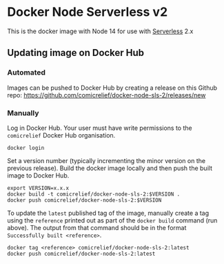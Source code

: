 # Docker Node Serverless v2

This is the docker image with Node 14 for use with [Serverless](https://serverless.com) 2.x


## Updating image on Docker Hub

### Automated

Images can be pushed to Docker Hub by creating a release on this Github repo:
https://github.com/comicrelief/docker-node-sls-2/releases/new


### Manually

Log in Docker Hub. Your user must have write permissions to the `comicrelief` Docker Hub organisation.
```
docker login
```

Set a version number (typically incrementing the minor version on the previous release). Build the docker image locally and then push the built image to Docker Hub.
```
export VERSION=x.x.x
docker build -t comicrelief/docker-node-sls-2:$VERSION .
docker push comicrelief/docker-node-sls-2:$VERSION
```

To update the `latest` published tag of the image, manually create a tag using the `reference` printed out as part of the `docker build` command (run above). The output from that command should be in the format `Successfully built <reference>`.
```
docker tag <reference> comicrelief/docker-node-sls-2:latest
docker push comicrelief/docker-node-sls-2:latest
```
